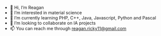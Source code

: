 - 👋 Hi, I’m Reagan
- 👀 I’m interested in material science
- 🌱 I’m currently learning PHP, C++, Java, Javascript, Python and Pascal
- 💞️ I’m looking to collaborate on IA projects
- 📫 You can reach me through reagan.ricky11@gmail.com

<!---
RickyReagan17/RickyReagan17 is a ✨ special ✨ repository because its `README.md` (this file) appears on your GitHub profile.
You can click the Preview link to take a look at your changes.
--->
